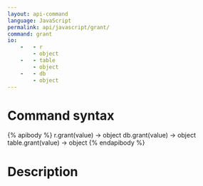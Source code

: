 ```yaml
---
layout: api-command
language: JavaScript
permalink: api/javascript/grant/
command: grant
io:
    -   - r
        - object
    -   - table
        - object
    -   - db
        - object
---
```


# Command syntax #

{% apibody %}
r.grant(value) &rarr; object
db.grant(value) &rarr; object
table.grant(value) &rarr; object
{% endapibody %}

# Description #

